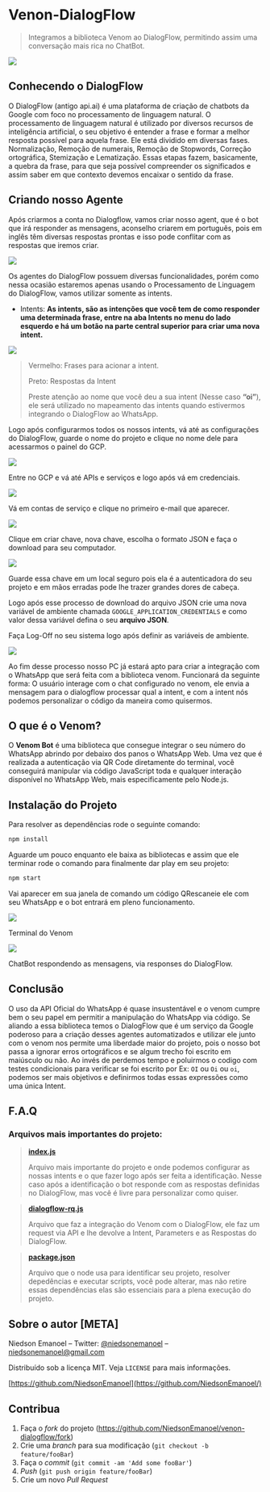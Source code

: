 # Venon-DialogFlow
>Integramos a biblioteca Venom ao DialogFlow, permitindo assim uma conversação mais rica no ChatBot.

![](https://camo.githubusercontent.com/df610fa85dd4f78da335757a27a5f57c528a058047d26055f4604f631d8b8a8d/68747470733a2f2f696d672e736869656c64732e696f2f6e706d2f762f76656e6f6d2d626f742e7376673f636f6c6f723d677265656e)
## Conhecendo o DialogFlow
 O DialogFlow (antigo api.ai) é uma plataforma de criação de chatbots da Google com foco no processamento de linguagem natural. O processamento de linguagem natural é utilizado por diversos recursos de inteligência artificial, o seu objetivo é entender a frase e formar a melhor resposta possível para aquela frase. Ele está dividido em diversas fases. Normalização, Remoção de numerais, Remoção de Stopwords, Correção ortográfica, Stemização e Lematização. Essas etapas fazem, basicamente, a quebra da frase, para que seja possível compreender os significados e assim saber em que contexto devemos encaixar o sentido da frase.
## Criando nosso Agente
 Após criarmos a conta no Dialogflow, vamos criar nosso agent, que é o bot que irá responder as mensagens, aconselho criarem em português, pois em inglês têm diversas respostas prontas e isso pode conflitar com as respostas que iremos criar.

![](/assets/1.png)

Os agentes do DialogFlow possuem diversas funcionalidades, porém como nessa ocasião estaremos apenas usando o Processamento de Linguagem do DialogFlow, vamos utilizar somente as intents.
* Intents: **As intents, são as intenções que você tem de como responder uma determinada frase, entre na aba Intents no menu do lado esquerdo e há um botão na parte central superior para criar uma nova intent.**

![](/assets/2.png)
 >Vermelho: Frases para acionar a intent.
>
 >Preto: Respostas da Intent
>
 >Preste atenção ao nome que você deu a sua intent (Nesse caso **“oi”**), ele será utilizado no mapeamento das intents quando estivermos integrando o DialogFlow ao WhatsApp.

 Logo após configurarmos todos os nossos intents, vá até as configurações do DialogFlow, guarde o nome do projeto e clique no nome dele para acessarmos o painel do GCP.

 ![](/assets/3.png)

 Entre no GCP e vá até APIs e serviços e logo após vá em credenciais.
  
![](/assets/4.png)

Vá em contas de serviço e clique no primeiro e-mail que aparecer.

![](/assets/5.png)

Clique em criar chave, nova chave, escolha o formato JSON e faça o download para seu computador.

![](/assets/6.png)

Guarde essa chave em um local seguro pois ela é a autenticadora do seu projeto e em mãos erradas pode lhe trazer grandes dores de cabeça.

Logo após esse processo de download do arquivo JSON crie uma nova variável de ambiente chamada `GOOGLE_APPLICATION_CREDENTIALS` e como valor dessa variável defina o seu **arquivo JSON**.

Faça Log-Off no seu sistema logo após definir as variáveis de ambiente.

![](/assets/7.png)

Ao fim desse processo nosso PC já estará apto para criar a integração com o WhatsApp que será feita com a biblioteca venom. Funcionará da seguinte forma: O usuário interage com o chat configurado no venom, ele envia a mensagem para o dialogflow processar qual a intent, e com a intent nós podemos personalizar o código da maneira como quisermos.

## O que é o Venom?
O **Venom Bot** é uma biblioteca que consegue integrar o seu número do WhatsApp abrindo por debaixo dos panos o WhatsApp Web. Uma vez que é realizada a autenticação via QR Code diretamente do terminal, você conseguirá manipular via código JavaScript toda e qualquer interação disponível no WhatsApp Web, mais especificamente pelo Node.js.

## Instalação do Projeto
Para resolver as dependências rode o seguinte comando:
```sh
npm install
```
Aguarde um pouco enquanto ele baixa as bibliotecas e assim que ele terminar rode o comando para finalmente dar play em seu projeto:
```sh
npm start
```

Vai aparecer em sua janela de comando um código QRescaneie ele com seu WhatsApp e o bot entrará em pleno funcionamento.

![](/assets/8.png)

Terminal do Venom

![](/assets/9.gif)

ChatBot respondendo as mensagens, via responses do DialogFlow.
## Conclusão
O uso da API Oficial do WhatsApp é quase insustentável e o venom cumpre bem o seu papel em permitir a manipulação do WhatsApp via código.
Se aliando a essa biblioteca temos o DialogFlow que é um serviço da Google poderoso para a criação desses agentes automatizados e utilizar ele junto com o venom nos permite uma liberdade maior do projeto, pois o nosso bot passa a ignorar erros ortográficos e se algum trecho foi escrito em maiúsculo ou não.
Ao invés de perdemos tempo e poluirmos o codigo com testes condicionais para verificar se foi escrito por Ex: `OI` ou `Oi` ou `oi`, podemos ser mais objetivos e definirmos todas essas expressões como uma única Intent.

## F.A.Q
### Arquivos mais importantes do projeto:
> **[index.js](index.js)**
>  
>Arquivo mais importante do projeto e onde podemos configurar as nossas intents e o que fazer logo após ser feita a identificação.
Nesse caso após a identificação o bot responde com as respostas definidas no DialogFlow, mas você é livre para personalizar como quiser.

> **[dialogflow-rq.js](dialogflow-rq.js)**
>
>Arquivo que faz a integração do Venom com o DialogFlow, ele faz um request via API e lhe devolve a Intent, Parameters e as Respostas do DialogFlow.

>**[package.json](package.json)**
>
>Arquivo que o node usa para identificar seu projeto, resolver depedências e executar scripts, você pode alterar, mas não retire essas dependências elas são essenciais para a plena execução do projeto.

## Sobre o autor [META]
Niedson Emanoel – Twitter: [@niedsonemanoel](https://twitter.com/niedsonemanoel) – [niedsonemanoel@gmail.com](mailto:niedsonemanoel@gmail.com)

Distribuído sob a licença MIT. Veja `LICENSE` para mais informações.

[https://github.com/NiedsonEmanoel](https://github.com/NiedsonEmanoel/)

## Contribua

1. Faça o _fork_ do projeto (<https://github.com/NiedsonEmanoel/venon-dialogflow/fork>)
2. Crie uma _branch_ para sua modificação (`git checkout -b feature/fooBar`)
3. Faça o _commit_ (`git commit -am 'Add some fooBar'`)
4. _Push_ (`git push origin feature/fooBar`)
5. Crie um novo _Pull Request_

